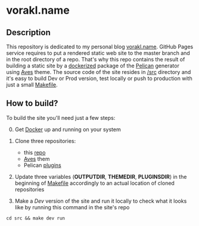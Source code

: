 # vorakl.name

## Description

This repository is dedicated to my personal blog [vorakl.name](https://vorakl.name/).
GitHub Pages service requires to put a rendered static web site to the master
branch and in the root directory of a repo. That's why this repo contains
the result of building a static site by a [dockerized](https://github.com/vorakl/docker-images/tree/master/alpine-pelican)
package of the [Pelican](https://github.com/getpelican/pelican) generator using
[Aves](https://github.com/vorakl/aves) theme. The source code of the site resides
in [/src](https://github.com/vorakl/vorakl.github.io/tree/master/src)
directory and it's easy to build Dev or Prod version, test locally or push to production
with just a small [Makefile](https://github.com/vorakl/vorakl.github.io/blob/master/src/Makefile).

## How to build?

To build the site you'll need just a few steps:

0. Get [Docker](https://github.com/docker) up and running on your system

1. Clone three repositories:
    - this [repo](https://github.com/vorakl/vorakl.github.io.git)
    - [Aves](https://github.com/vorakl/aves.git) them
    - Pelican [plugins](https://github.com/getpelican/pelican-plugins)

2. Update three variables (**OUTPUTDIR**, **THEMEDIR**, **PLUGINSDIR**) in the
beginning of [Makefile](https://github.com/vorakl/vorakl.github.io/blob/master/src/Makefile#L1)
accordingly to an actual location of cloned repositories

3. Make a *Dev* version of the site and run it locally to check what it looks
like by running this command in the site's repo

```
cd src && make dev run
```
